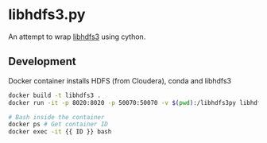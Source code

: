 # libhdfs3.py

An attempt to wrap [libhdfs3](https://github.com/PivotalRD/libhdfs3) using cython.

## Development

Docker container installs HDFS (from Cloudera), conda and libhdfs3

```bash
docker build -t libhdfs3 .
docker run -it -p 8020:8020 -p 50070:50070 -v $(pwd):/libhdfs3py libhdfs3

# Bash inside the container
docker ps # Get container ID
docker exec -it {{ ID }} bash
```
